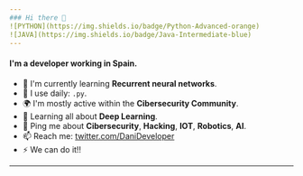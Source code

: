 ```yaml
---
### Hi there 👋
![PYTHON](https://img.shields.io/badge/Python-Advanced-orange)
![JAVA](https://img.shields.io/badge/Java-Intermediate-blue)
---
```

#### I'm a developer working in Spain.

- 🧠 I'm currently learning **Recurrent neural networks**.
- 🔨 I use daily: `.py`.
- 🌍 I'm mostly active within the **Cibersecurity Community**.                            
- 🌱 Learning all about **Deep Learning**.
- 💬 Ping me about **Cibersecurity**, **Hacking**, **IOT**, **Robotics**, **AI**.
- 📫 Reach me: [twitter.com/DaniDeveloper](https://twitter.com/DaniDeveloper)
- ⚡️ We can do it!!
---
